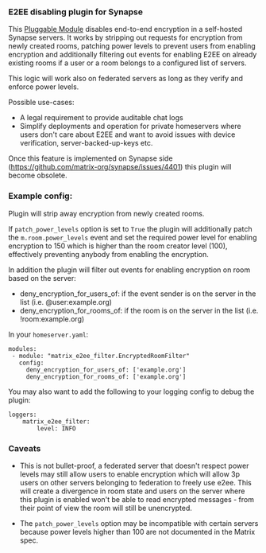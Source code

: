 ### E2EE disabling plugin for Synapse

This [Pluggable Module](https://matrix-org.github.io/synapse/latest/modules/index.html) disables end-to-end encryption in a self-hosted Synapse servers. It works by stripping out requests for encryption from newly created rooms, patching power levels to prevent users from enabling encryption and additionally filtering out events for enabling E2EE on already existing rooms if a user or a room belongs to a configured list of servers.

This logic will work also on federated servers as long as they verify and enforce power levels.

Possible use-cases:
 * A legal requirement to provide auditable chat logs
 * Simplify deployments and operation for private homeservers where users don't care about E2EE and want to avoid issues with device verification, server-backed-up-keys etc.

Once this feature is implemented on Synapse side (https://github.com/matrix-org/synapse/issues/4401) this plugin will become obsolete.

### Example config:

Plugin will strip away encryption from newly created rooms.

If `patch_power_levels` option is set to `True` the plugin will additionally patch the `m.room.power_levels` event 
and set the required power level for enabling encryption to 150 which is higher than the room creator level (100), 
effectively preventing anybody from enabling the encryption. 

In addition the plugin will filter out events for enabling encryption on room based on the server:
  - deny_encryption_for_users_of: if the event sender is on the server in the list (i.e. @user:example.org)
  - deny_encryption_for_rooms_of: if the room is on the server in the list (i.e. !room:example.org)

In your `homeserver.yaml`:

```
modules:
 - module: "matrix_e2ee_filter.EncryptedRoomFilter"
   config:
     deny_encryption_for_users_of: ['example.org']
     deny_encryption_for_rooms_of: ['example.org']
```

You may also want to add the following to your logging config to debug the plugin:

```
loggers:
    matrix_e2ee_filter:
        level: INFO
```

### Caveats

* This is not bullet-proof, a federated server that doesn't respect power levels may still allow users to enable encryption which will allow 3p users on other servers belonging to federation to freely use e2ee. This will create a divergence in room state and users on the server where this plugin is enabled won't be able to read encrypted messages - from their point of view the room will still be unencrypted.

* The `patch_power_levels` option may be incompatible with certain servers because power levels higher than 100 are not documented in the Matrix spec.